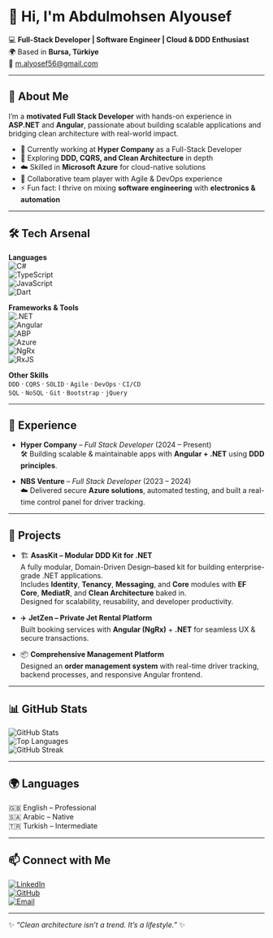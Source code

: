 <!-- Profile README for Abdulmohsen Alyousef -->

# 👋 Hi, I'm **Abdulmohsen Alyousef**  

💻 **Full-Stack Developer | Software Engineer | Cloud & DDD Enthusiast**  
🌍 Based in **Bursa, Türkiye**  
📧 [m.alyosef56@gmail.com](mailto:m.alyosef56@gmail.com)  

---

## 🚀 About Me  
I’m a **motivated Full Stack Developer** with hands-on experience in **ASP.NET** and **Angular**, passionate about building scalable applications and bridging clean architecture with real-world impact.  

- 🔭 Currently working at **Hyper Company** as a Full-Stack Developer  
- 🌱 Exploring **DDD, CQRS, and Clean Architecture** in depth  
- ☁️ Skilled in **Microsoft Azure** for cloud-native solutions  
- 🤝 Collaborative team player with Agile & DevOps experience  
- ⚡ Fun fact: I thrive on mixing **software engineering** with **electronics & automation**  

---

## 🛠️ Tech Arsenal  

**Languages**  
![C#](https://img.shields.io/badge/C%23-239120?style=for-the-badge&logo=c-sharp&logoColor=white)  
![TypeScript](https://img.shields.io/badge/TypeScript-007ACC?style=for-the-badge&logo=typescript&logoColor=white)  
![JavaScript](https://img.shields.io/badge/JavaScript-F7E017?style=for-the-badge&logo=javascript&logoColor=black)  
![Dart](https://img.shields.io/badge/Dart-0175C2?style=for-the-badge&logo=dart&logoColor=white)  

**Frameworks & Tools**  
![.NET](https://img.shields.io/badge/.NET-512BD4?style=for-the-badge&logo=dotnet&logoColor=white)  
![Angular](https://img.shields.io/badge/Angular-DD0031?style=for-the-badge&logo=angular&logoColor=white)  
![ABP](https://img.shields.io/badge/ABP_Framework-1C3D5A?style=for-the-badge&logo=dotnet&logoColor=white)  
![Azure](https://img.shields.io/badge/Azure-0089D6?style=for-the-badge&logo=microsoftazure&logoColor=white)  
![NgRx](https://img.shields.io/badge/NgRx-B7178C?style=for-the-badge&logo=ngrx&logoColor=white)  
![RxJS](https://img.shields.io/badge/RxJS-B7178C?style=for-the-badge&logo=reactivex&logoColor=white)  

**Other Skills**  
`DDD` · `CQRS` · `SOLID` · `Agile` · `DevOps` · `CI/CD`  
`SQL` · `NoSQL` · `Git` · `Bootstrap` · `jQuery`  

---

## 💼 Experience  

- **Hyper Company** – *Full Stack Developer* (2024 – Present)  
  🛠 Building scalable & maintainable apps with **Angular + .NET** using **DDD principles**.  

- **NBS Venture** – *Full Stack Developer* (2023 – 2024)  
  ☁️ Delivered secure **Azure solutions**, automated testing, and built a real-time control panel for driver tracking.  

---

## 🌟 Projects  

- 🏗 **AsasKit – Modular DDD Kit for .NET**  
  A fully modular, Domain-Driven Design–based kit for building enterprise-grade .NET applications.  
  Includes **Identity**, **Tenancy**, **Messaging**, and **Core** modules with **EF Core**, **MediatR**, and **Clean Architecture** baked in.  
  Designed for scalability, reusability, and developer productivity.  

- ✈️ **JetZen – Private Jet Rental Platform**  
  Built booking services with **Angular (NgRx)** + **.NET** for seamless UX & secure transactions.  

- 📦 **Comprehensive Management Platform**  
  Designed an **order management system** with real-time driver tracking, backend processes, and responsive Angular frontend.  

---

## 📊 GitHub Stats  

![GitHub Stats](https://github-readme-stats.vercel.app/api?username=Mohsen3-5&show_icons=true&theme=tokyonight)  
![Top Languages](https://github-readme-stats.vercel.app/api/top-langs/?username=Mohsen3-5&layout=compact&theme=tokyonight)  
![GitHub Streak](https://github-readme-streak-stats.herokuapp.com/?user=Mohsen3-5&theme=tokyonight)  

---

## 🌍 Languages  
🇬🇧 English – Professional  
🇸🇦 Arabic – Native  
🇹🇷 Turkish – Intermediate  

---

## 📫 Connect with Me  

[![LinkedIn](https://img.shields.io/badge/LinkedIn-0A66C2?style=for-the-badge&logo=linkedin&logoColor=white)](https://www.linkedin.com/in/m-alyosef/)  
[![GitHub](https://img.shields.io/badge/GitHub-181717?style=for-the-badge&logo=github&logoColor=white)](https://github.com/Mohsen3-5)  
[![Email](https://img.shields.io/badge/Email-D14836?style=for-the-badge&logo=gmail&logoColor=white)](mailto:m.alyosef56@gmail.com)  

---

✨ _“Clean architecture isn’t a trend. It’s a lifestyle.”_ ✨

